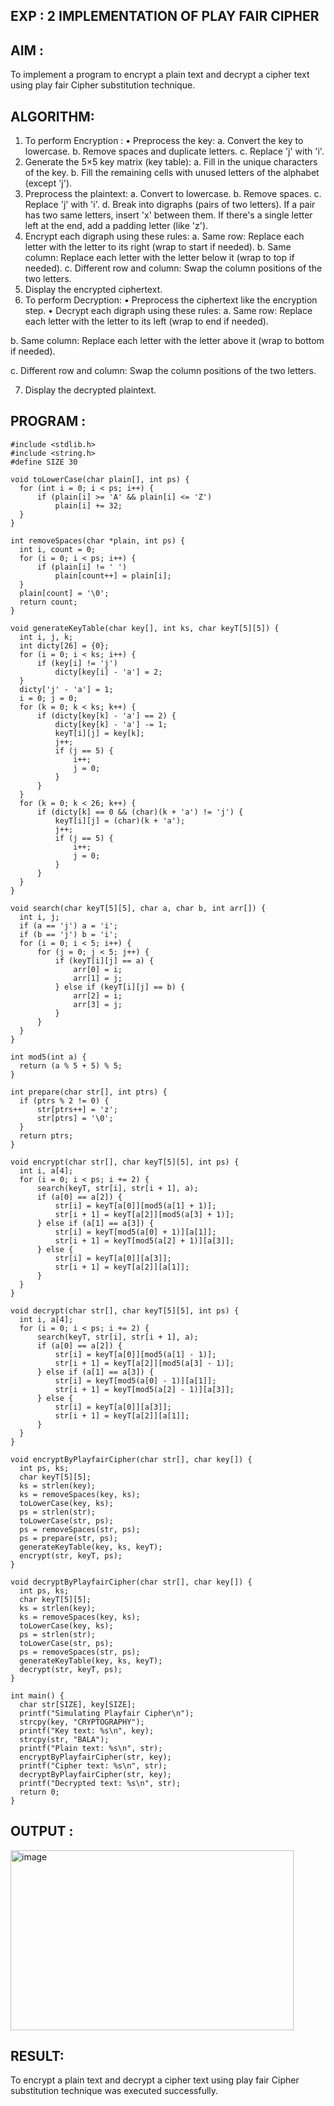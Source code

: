 ## EXP : 2 IMPLEMENTATION OF PLAY FAIR CIPHER
 
 
 ## AIM :
 To implement a program to encrypt a plain text and decrypt a cipher text using play fair Cipher substitution technique.
 
 
 ## ALGORITHM:
 1.	To perform Encryption :
 •	Preprocess the key:
 a.	Convert the key to lowercase.
 b.	Remove spaces and duplicate letters.
 c.	Replace 'j' with 'i'.
 2.	Generate the 5×5 key matrix (key table):
 a.	Fill in the unique characters of the key.
 b.	Fill the remaining cells with unused letters of the alphabet (except 'j').
 3.	Preprocess the plaintext:
 a.	Convert to lowercase.
 b.	Remove spaces.
 c.	Replace 'j' with 'i'.
 d.	Break into digraphs (pairs of two letters).
 If a pair has two same letters, insert 'x' between them.
 If there's a single letter left at the end, add a padding letter (like 'z').
 4.	Encrypt each digraph using these rules:
 a.	Same row: Replace each letter with the letter to its right (wrap to start if needed).
 b.	Same column: Replace each letter with the letter below it (wrap to top if needed).
 c.	Different row and column: Swap the column positions of the two letters.
 5.	Display the encrypted ciphertext.
 6.	To perform Decryption:
 •	Preprocess the ciphertext like the encryption step.
 •	Decrypt each digraph using these rules:
 a.	Same row: Replace each letter with the letter to its left (wrap to end if needed).
 
 b.	Same column: Replace each letter with the letter above it (wrap to bottom if needed).
 
 c.	Different row and column: Swap the column positions of the two letters.
 
 7.	Display the decrypted plaintext.
 
 ## PROGRAM :
 
```#include <stdio.h>
#include <stdlib.h>
#include <string.h>
#define SIZE 30

void toLowerCase(char plain[], int ps) {
  for (int i = 0; i < ps; i++) {
      if (plain[i] >= 'A' && plain[i] <= 'Z')
          plain[i] += 32;
  }
}

int removeSpaces(char *plain, int ps) {
  int i, count = 0;
  for (i = 0; i < ps; i++) {
      if (plain[i] != ' ')
          plain[count++] = plain[i];
  }
  plain[count] = '\0';
  return count;
}

void generateKeyTable(char key[], int ks, char keyT[5][5]) {
  int i, j, k;
  int dicty[26] = {0};
  for (i = 0; i < ks; i++) {
      if (key[i] != 'j')
          dicty[key[i] - 'a'] = 2;
  }
  dicty['j' - 'a'] = 1;
  i = 0; j = 0;
  for (k = 0; k < ks; k++) {
      if (dicty[key[k] - 'a'] == 2) {
          dicty[key[k] - 'a'] -= 1;
          keyT[i][j] = key[k];
          j++;
          if (j == 5) {
              i++;
              j = 0;
          }
      }
  }
  for (k = 0; k < 26; k++) {
      if (dicty[k] == 0 && (char)(k + 'a') != 'j') {
          keyT[i][j] = (char)(k + 'a');
          j++;
          if (j == 5) {
              i++;
              j = 0;
          }
      }
  }
}

void search(char keyT[5][5], char a, char b, int arr[]) {
  int i, j;
  if (a == 'j') a = 'i';
  if (b == 'j') b = 'i';
  for (i = 0; i < 5; i++) {
      for (j = 0; j < 5; j++) {
          if (keyT[i][j] == a) {
              arr[0] = i;
              arr[1] = j;
          } else if (keyT[i][j] == b) {
              arr[2] = i;
              arr[3] = j;
          }
      }
  }
}

int mod5(int a) {
  return (a % 5 + 5) % 5;
}

int prepare(char str[], int ptrs) {
  if (ptrs % 2 != 0) {
      str[ptrs++] = 'z';
      str[ptrs] = '\0';
  }
  return ptrs;
}

void encrypt(char str[], char keyT[5][5], int ps) {
  int i, a[4];
  for (i = 0; i < ps; i += 2) {
      search(keyT, str[i], str[i + 1], a);
      if (a[0] == a[2]) {
          str[i] = keyT[a[0]][mod5(a[1] + 1)];
          str[i + 1] = keyT[a[2]][mod5(a[3] + 1)];
      } else if (a[1] == a[3]) {
          str[i] = keyT[mod5(a[0] + 1)][a[1]];
          str[i + 1] = keyT[mod5(a[2] + 1)][a[3]];
      } else {
          str[i] = keyT[a[0]][a[3]];
          str[i + 1] = keyT[a[2]][a[1]];
      }
  }
}

void decrypt(char str[], char keyT[5][5], int ps) {
  int i, a[4];
  for (i = 0; i < ps; i += 2) {
      search(keyT, str[i], str[i + 1], a);
      if (a[0] == a[2]) {
          str[i] = keyT[a[0]][mod5(a[1] - 1)];
          str[i + 1] = keyT[a[2]][mod5(a[3] - 1)];
      } else if (a[1] == a[3]) {
          str[i] = keyT[mod5(a[0] - 1)][a[1]];
          str[i + 1] = keyT[mod5(a[2] - 1)][a[3]];
      } else {
          str[i] = keyT[a[0]][a[3]];
          str[i + 1] = keyT[a[2]][a[1]];
      }
  }
}

void encryptByPlayfairCipher(char str[], char key[]) {
  int ps, ks;
  char keyT[5][5];
  ks = strlen(key);
  ks = removeSpaces(key, ks);
  toLowerCase(key, ks);
  ps = strlen(str);
  toLowerCase(str, ps);
  ps = removeSpaces(str, ps);
  ps = prepare(str, ps);
  generateKeyTable(key, ks, keyT);
  encrypt(str, keyT, ps);
}

void decryptByPlayfairCipher(char str[], char key[]) {
  int ps, ks;
  char keyT[5][5];
  ks = strlen(key);
  ks = removeSpaces(key, ks);
  toLowerCase(key, ks);
  ps = strlen(str);
  toLowerCase(str, ps);
  ps = removeSpaces(str, ps);
  generateKeyTable(key, ks, keyT);
  decrypt(str, keyT, ps);
}

int main() {
  char str[SIZE], key[SIZE];
  printf("Simulating Playfair Cipher\n");
  strcpy(key, "CRYPTOGRAPHY");
  printf("Key text: %s\n", key);
  strcpy(str, "BALA");
  printf("Plain text: %s\n", str);
  encryptByPlayfairCipher(str, key);
  printf("Cipher text: %s\n", str);
  decryptByPlayfairCipher(str, key);
  printf("Decrypted text: %s\n", str);
  return 0;
}
```
 ## OUTPUT :

 <img width="453" height="288" alt="image" src="https://github.com/user-attachments/assets/f037af64-91cc-46d0-9a7b-2c40e626ddf3" />

 ## RESULT:

To encrypt a plain text and decrypt a cipher text using play fair Cipher substitution technique was executed successfully.
 
 
